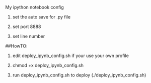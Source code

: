 My ipython notebook config

1. set the auto save for .py file

2. set port 8888

3. set line number

##HowTO:

1. edit deploy_ipynb_config.sh if your use your own profile

2. chmod +x deploy_ipynb_config.sh

3. run deploy_ipynb_config.sh to deploy (./deploy_ipynb_config.sh) 


